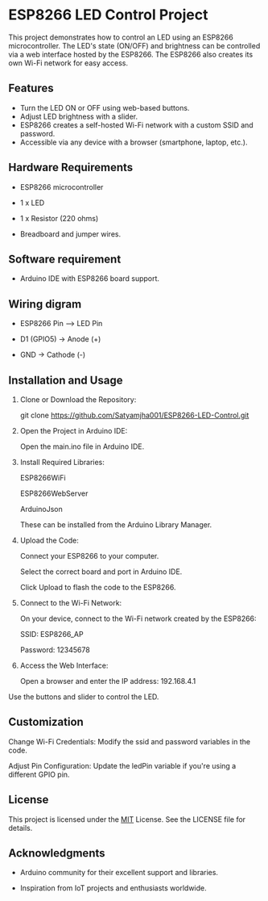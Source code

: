 
# ESP8266 LED Control Project

This project demonstrates how to control an LED using an ESP8266 microcontroller. The LED's state (ON/OFF) and brightness can be controlled via a web interface hosted by the ESP8266. The ESP8266 also creates its own Wi-Fi network for easy access.

## Features

- Turn the LED ON or OFF using web-based buttons.
- Adjust LED brightness with a slider.
- ESP8266 creates a self-hosted Wi-Fi network with a custom SSID and password.
- Accessible via any device with a browser (smartphone, laptop, etc.).


## Hardware Requirements
- ESP8266 microcontroller

- 1 x LED

- 1 x Resistor (220 ohms)

- Breadboard and jumper wires.

## Software requirement
- Arduino IDE with ESP8266 board support.
## Wiring digram
- ESP8266 Pin --> LED Pin

- D1 (GPIO5) -> Anode (+)

- GND -> Cathode (-)


## Installation and Usage
1. Clone or Download the Repository:

   git clone https://github.com/Satyamjha001/ESP8266-LED-Control.git

2. Open the Project in Arduino IDE:

   Open the main.ino file in Arduino IDE.

3. Install Required Libraries:

   ESP8266WiFi

   ESP8266WebServer

   ArduinoJson

   These can be installed from the Arduino Library Manager.

4. Upload the Code:

   Connect your ESP8266 to your computer.

   Select the correct board and port in Arduino IDE.

   Click Upload to flash the code to the ESP8266.

5. Connect to the Wi-Fi Network:

   On your device, connect to the Wi-Fi network created by the ESP8266:

      SSID: ESP8266_AP

      Password: 12345678

6. Access the Web Interface:

   Open a browser and enter the IP address: 192.168.4.1

Use the buttons and slider to control the LED.

## Customization
Change Wi-Fi Credentials:
Modify the ssid and password variables in the code.

Adjust Pin Configuration:
Update the ledPin variable if you're using a different GPIO pin.
## License
This project is licensed under the [MIT](https://choosealicense.com/licenses/mit/) License. See the LICENSE file for details.



## Acknowledgments
- Arduino community for their excellent support and libraries.

- Inspiration from IoT projects and enthusiasts worldwide.


